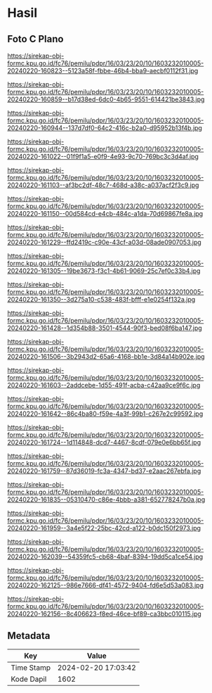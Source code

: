 # Hasil

## Foto C Plano

https://sirekap-obj-formc.kpu.go.id/fc76/pemilu/pdpr/16/03/23/20/10/1603232010005-20240220-160823--5123a58f-fbbe-46b4-bba9-aecbf0112f31.jpg

https://sirekap-obj-formc.kpu.go.id/fc76/pemilu/pdpr/16/03/23/20/10/1603232010005-20240220-160859--b17d38ed-6dc0-4b65-9551-614421be3843.jpg

https://sirekap-obj-formc.kpu.go.id/fc76/pemilu/pdpr/16/03/23/20/10/1603232010005-20240220-160944--137d7df0-64c2-416c-b2a0-d95952b13f4b.jpg

https://sirekap-obj-formc.kpu.go.id/fc76/pemilu/pdpr/16/03/23/20/10/1603232010005-20240220-161022--01f9f1a5-e0f9-4e93-9c70-769bc3c3d4af.jpg

https://sirekap-obj-formc.kpu.go.id/fc76/pemilu/pdpr/16/03/23/20/10/1603232010005-20240220-161103--af3bc2df-48c7-468d-a38c-a037acf2f3c9.jpg

https://sirekap-obj-formc.kpu.go.id/fc76/pemilu/pdpr/16/03/23/20/10/1603232010005-20240220-161150--00d584cd-e4cb-484c-a1da-70d69867fe8a.jpg

https://sirekap-obj-formc.kpu.go.id/fc76/pemilu/pdpr/16/03/23/20/10/1603232010005-20240220-161229--ffd2419c-c90e-43cf-a03d-08ade0907053.jpg

https://sirekap-obj-formc.kpu.go.id/fc76/pemilu/pdpr/16/03/23/20/10/1603232010005-20240220-161305--19be3673-f3c1-4b61-9069-25c7ef0c33b4.jpg

https://sirekap-obj-formc.kpu.go.id/fc76/pemilu/pdpr/16/03/23/20/10/1603232010005-20240220-161350--3d275a10-c538-483f-bfff-e1e0254f132a.jpg

https://sirekap-obj-formc.kpu.go.id/fc76/pemilu/pdpr/16/03/23/20/10/1603232010005-20240220-161428--1d354b88-3501-4544-90f3-bed08f6ba147.jpg

https://sirekap-obj-formc.kpu.go.id/fc76/pemilu/pdpr/16/03/23/20/10/1603232010005-20240220-161506--3b2943d2-65a6-4168-bb1e-3d84a14b902e.jpg

https://sirekap-obj-formc.kpu.go.id/fc76/pemilu/pdpr/16/03/23/20/10/1603232010005-20240220-161603--2addcebe-1d55-491f-acba-c42aa9ce9f6c.jpg

https://sirekap-obj-formc.kpu.go.id/fc76/pemilu/pdpr/16/03/23/20/10/1603232010005-20240220-161642--86c4ba80-f59e-4a3f-99b1-c267e2c99592.jpg

https://sirekap-obj-formc.kpu.go.id/fc76/pemilu/pdpr/16/03/23/20/10/1603232010005-20240220-161724--1d114848-dcd7-4467-8cdf-079e0e6bb65f.jpg

https://sirekap-obj-formc.kpu.go.id/fc76/pemilu/pdpr/16/03/23/20/10/1603232010005-20240220-161759--87d36019-fc3a-4347-bd37-e2aac267ebfa.jpg

https://sirekap-obj-formc.kpu.go.id/fc76/pemilu/pdpr/16/03/23/20/10/1603232010005-20240220-161835--05310470-c86e-4bbb-a381-652778247b0a.jpg

https://sirekap-obj-formc.kpu.go.id/fc76/pemilu/pdpr/16/03/23/20/10/1603232010005-20240220-161959--3a4e5f22-25bc-42cd-a122-b0dc150f2973.jpg

https://sirekap-obj-formc.kpu.go.id/fc76/pemilu/pdpr/16/03/23/20/10/1603232010005-20240220-162039--54359fc5-cb68-4baf-8394-19dd5ca1ce54.jpg

https://sirekap-obj-formc.kpu.go.id/fc76/pemilu/pdpr/16/03/23/20/10/1603232010005-20240220-162125--986e7666-df41-4572-9404-fd6e5d53a083.jpg

https://sirekap-obj-formc.kpu.go.id/fc76/pemilu/pdpr/16/03/23/20/10/1603232010005-20240220-162156--8c406623-f8ed-46ce-bf89-ca3bbc010115.jpg


## Metadata

| Key        | Value               |
| ---------- | ------------------- |
| Time Stamp | 2024-02-20 17:03:42 |
| Kode Dapil | 1602                |



